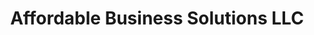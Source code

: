 ---
title: "Affordable Business Solutions LLC"
url: /seneca/affordable-business-solutions-llc/
shop: Computer
---